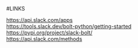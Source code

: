 #LINKS

https://api.slack.com/apps
<br/>
https://tools.slack.dev/bolt-python/getting-started
<br/>
https://pypi.org/project/slack-bolt/
<br/>
https://api.slack.com/methods

